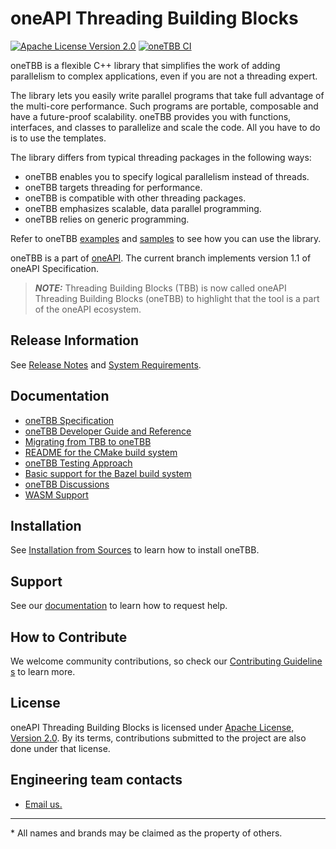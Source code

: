 # oneAPI Threading Building Blocks
[![Apache License Version 2.0](https://img.shields.io/badge/license-Apache_2.0-green.svg)](LICENSE.txt) [![oneTBB CI](https://github.com/oneapi-src/oneTBB/actions/workflows/ci.yml/badge.svg)](https://github.com/oneapi-src/oneTBB/actions/workflows/ci.yml?query=branch%3Amaster)

oneTBB is a flexible C++ library that simplifies the work of adding parallelism
to complex applications, even if you are not a threading expert.  

The library lets you easily write parallel programs that take full advantage of the multi-core performance. Such programs are portable, 
composable and have a future-proof scalability. oneTBB provides you with functions, interfaces, and classes to parallelize and scale the code.
All you have to do is to use the templates. 

The library differs from typical threading packages in the following ways:
* oneTBB enables you to specify logical parallelism instead of threads.
* oneTBB targets threading for performance.
* oneTBB is compatible with other threading packages.
* oneTBB emphasizes scalable, data parallel programming.
* oneTBB relies on generic programming.


Refer to oneTBB [examples](examples) and [samples](https://github.com/oneapi-src/oneAPI-samples/tree/master/Libraries/oneTBB) to see how you can use the library.

oneTBB is a part of [oneAPI](https://oneapi.io). The current branch implements version 1.1 of oneAPI Specification.

> **_NOTE:_** Threading Building Blocks (TBB) is now called oneAPI Threading Building Blocks (oneTBB) to highlight that the tool is a part of the oneAPI ecosystem.

## Release Information

See [Release Notes](RELEASE_NOTES.md) and [System Requirements](SYSTEM_REQUIREMENTS.md).

## Documentation
* [oneTBB Specification](https://spec.oneapi.com/versions/latest/elements/oneTBB/source/nested-index.html)
* [oneTBB Developer Guide and Reference](https://oneapi-src.github.io/oneTBB)
* [Migrating from TBB to oneTBB](https://oneapi-src.github.io/oneTBB/main/tbb_userguide/Migration_Guide.html)
* [README for the CMake build system](cmake/README.md)
* [oneTBB Testing Approach](https://oneapi-src.github.io/oneTBB/main/intro/testing_approach.html)
* [Basic support for the Bazel build system](Bazel.md)
* [oneTBB Discussions](https://github.com/oneapi-src/oneTBB/discussions)
* [WASM Support](WASM_Support.md)

## Installation 
See [Installation from Sources](INSTALL.md) to learn how to install oneTBB. 

## Support
See our [documentation](./SUPPORT.md) to learn how to request help.

## How to Contribute
We welcome community contributions, so check our [Contributing Guidelines](CONTRIBUTING.md)
to learn more.

## License
oneAPI Threading Building Blocks is licensed under [Apache License, Version 2.0](LICENSE.txt).
By its terms, contributions submitted to the project are also done under that license.

## Engineering team contacts
* [Email us.](mailto:inteltbbdevelopers@intel.com)

------------------------------------------------------------------------
\* All names and brands may be claimed as the property of others.
